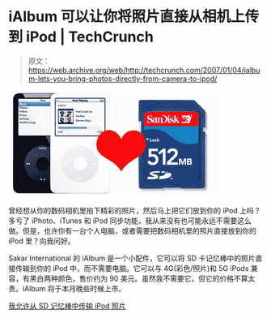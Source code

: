 # iAlbum 可以让你将照片直接从相机上传到 iPod | TechCrunch

> 原文：<https://web.archive.org/web/http://techcrunch.com/2007/01/04/ialbum-lets-you-bring-photos-directly-from-camera-to-ipod/>

![](img/7056e4c73b62f33adca501ddaa49c3a4.png)

曾经想从你的数码相机里拍下精彩的照片，然后马上把它们放到你的 iPod 上吗？多亏了 iPhoto、iTunes 和 iPod 同步功能，我从来没有也可能永远不需要这么做。但是，也许你有一台个人电脑，或者需要把数码相机里的照片直接放到你的 iPod 里？向我问好。

Sakar International 的 iAlbum 是一个小配件，它可以将 SD 卡记忆棒中的照片直接传输到你的 iPod 中，而不需要电脑。它可以与 4G(彩色/照片)和 5G iPods 兼容，有黑白两种颜色，售价约为 90 美元。虽然我不需要它，但它的价格不算太贵。iAlbum 将于本月晚些时候上市。

[我允许从 SD 记忆棒中传输 iPod 照片](https://web.archive.org/web/20160305082515/http://ilounge.com/index.php/news/comments/ialbum-to-allow-ipod-photo-transfers-from-sd-memory-stick/)